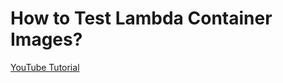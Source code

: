 # How to Test Lambda Container Images?

[YouTube Tutorial](https://antonputra.com/how-to-test-lambda-container-images/)
